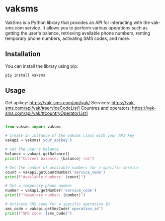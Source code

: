# vaksms

VakSms is a Python library that provides an API for interacting with the vak-sms.com service. It allows you to perform various operations such as getting the user's balance, retrieving available phone numbers, renting temporary phone numbers, activating SMS codes, and more.

## Installation

You can install the library using pip:
```shell
pip install vaksms
```

## Usage
Get apikey: https://vak-sms.com/api/vak/
Services: https://vak-sms.com/api/vak/#serviceCodeList1
Countres and operators: https://vak-sms.com/api/vak/#countryOperatorList1

```python

from vaksms import vaksms

# Create an instance of the vaksms class with your API key
vakapi = vaksms('your_apikey')

# Get the user's balance
balance = vakapi.getBalance()
print(f"Current balance: {balance} rub")

# Get the number of available numbers for a specific service
count = vakapi.getCountNumber('service_code')
print(f"Available numbers: {count}")

# Get a temporary phone number
number = vakapi.getNumber('service_code')
print(f"Temporary number: {number}")

# Activate SMS code for a specific operation ID
sms_code = vakapi.getSmsCode('operation_id')
print(f"SMS code: {sms_code}")
```
